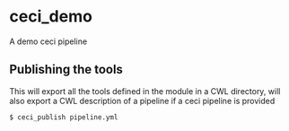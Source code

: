# ceci_demo
A demo ceci pipeline

## Publishing the tools

This will export all the tools defined in the module in a CWL directory,
will also export a CWL description of a pipeline if a ceci pipeline is provided
```sh
$ ceci_publish pipeline.yml
```
